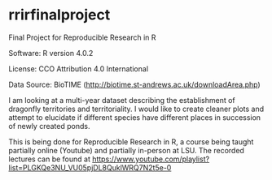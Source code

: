# rrirfinalproject
Final Project for Reproducible Research in R

Software: R version 4.0.2

License: CCO Attribution 4.0 International

Data Source: BioTIME (http://biotime.st-andrews.ac.uk/downloadArea.php)

I am looking at a multi-year dataset describing the establishment of dragonfly territories and territoriality. 
I would like to create cleaner plots and attempt to elucidate if different species have different places
in succession of newly created ponds.

This is being done for Reproducible Research in R, a course being taught partially online (Youtube) and partially in-person at LSU. The recorded lectures can be found at <https://www.youtube.com/playlist?list=PLGKQe3NU_VU05pjDL8QuklWRQ7N2t5e-0>
